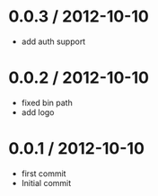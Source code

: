 
0.0.3 / 2012-10-10 
==================

  * add auth support

0.0.2 / 2012-10-10 
==================

  * fixed bin path
  * add logo

0.0.1 / 2012-10-10 
==================

  * first commit
  * Initial commit
